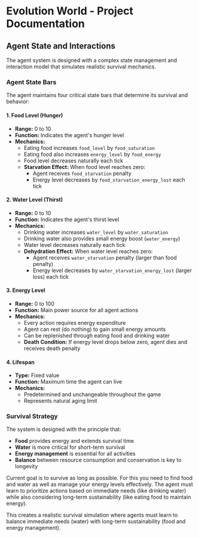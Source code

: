 # Evolution World - Project Documentation

## Agent State and Interactions

The agent system is designed with a complex state management and interaction model that simulates realistic survival mechanics.

### Agent State Bars

The agent maintains four critical state bars that determine its survival and behavior:

#### 1. Food Level (Hunger)
- **Range:** 0 to 10
- **Function:** Indicates the agent's hunger level
- **Mechanics:**
  - Eating food increases `food_level` by `food_saturation`
  - Eating food also increases `energy_level` by `food_energy`
  - Food level decreases naturally each tick
  - **Starvation Effect:** When food level reaches zero:
    - Agent receives `food_starvation` penalty
    - Energy level decreases by `food_starvation_energy_lost` each tick

#### 2. Water Level (Thirst)
- **Range:** 0 to 10
- **Function:** Indicates the agent's thirst level
- **Mechanics:**
  - Drinking water increases `water_level` by `water_saturation`
  - Drinking water also provides small energy boost (`water_energy`)
  - Water level decreases naturally each tick
  - **Dehydration Effect:** When water level reaches zero:
    - Agent receives `water_starvation` penalty (larger than food penalty)
    - Energy level decreases by `water_starvation_energy_lost` (larger loss) each tick

#### 3. Energy Level
- **Range:** 0 to 100
- **Function:** Main power source for all agent actions
- **Mechanics:**
  - Every action requires energy expenditure
  - Agent can rest (do nothing) to gain small energy amounts
  - Can be replenished through eating food and drinking water
  - **Death Condition:** If energy level drops below zero, agent dies and receives death penalty

#### 4. Lifespan
- **Type:** Fixed value
- **Function:** Maximum time the agent can live
- **Mechanics:**
  - Predetermined and unchangeable throughout the game
  - Represents natural aging limit

### Survival Strategy

The system is designed with the principle that:
- **Food** provides energy and extends survival time
- **Water** is more critical for short-term survival
- **Energy management** is essential for all activities
- **Balance** between resource consumption and conservation is key to longevity

Current goal is to survive as long as possible. For this you need to find food and water as well as manage your energy levels effectively. The agent must learn to prioritize actions based on immediate needs (like drinking water) while also considering long-term sustainability (like eating food to maintain energy).

This creates a realistic survival simulation where agents must learn to balance immediate needs (water) with long-term sustainability (food and energy management).